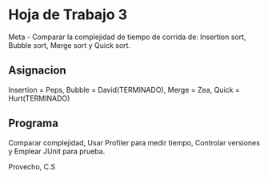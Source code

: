 # Hoja de Trabajo 3
Meta - Comparar la complejidad de tiempo de corrida de: Insertion sort, Bubble sort, Merge sort y Quick sort.

Asignacion
----------
Insertion = Peps, Bubble = David(TERMINADO), Merge = Zea, Quick = Hurt(TERMINADO)

Programa
----------
Comparar complejidad, Usar Profiler para medir tiempo, Controlar versiones y Emplear JUnit para prueba.

Provecho,
C.S
